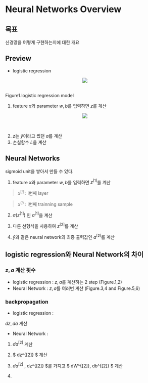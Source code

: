 # Neural Networks Overview

## 목표
신경망을 어떻게 구현하는지에 대한 개요

## Preview
* logistic regression

<p align="center"> <img src="Neural Networks and Deep Learning/neural networkimages/logistic1.PNG"> </p> </br>
Figure1.logistic regression model

1. feature $x$와 parameter $w, b$를 입력하면 $z$를 계산

<p align="center"> <img src="images/logisticreg2.PNG"> </p> </br>

2. $z$는 $\hat{y}$이라고 썼던 $a$를 계산
3. 손실함수 $L$을 계산


## Neural Networks
sigmoid unit을 쌓아서 만들 수 있다.

1. feature $x$와 parameter $w, b$를 입력하면 $z^{[1]}$를 계산
> $x^{[i]}$ : i번째 layer

> $x^{(i)}$ : i번째 trainning sample

2. $\sigma (z^{[1]})$ 인 $a^{[1]}$을 계산

3. 다른 선형식을 사용하여 $z^{[2]}$를 계산

4. $\hat{y}$과 같은 neural network의 최종 출력값인 $a^{[2]}$를 계산

## logistic regression와 Neural Network의 차이

### $z, a$ 계산 횟수
- logistic regression : $z, a$를 계산하는 2 step (Figure.1,2)
- Neural Network : $z, a$를 여러번 계산 (Figure.3,4 and Figure.5,6)

### backpropagation

- logistic regression : 


$dz, da$ 계산


- Neural Network : 

1. $da^{[2]}$ 계산

2. $ dz^{[2]} $ 계산
3. $da^{[2]}$ , dz^{[2]} $를 가지고 $ dW^{[2]}, db^{[2]} $ 계산
4. 
 
